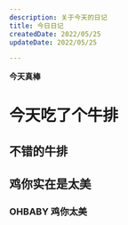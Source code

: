 ```yaml
---
description: 关于今天的日记
title: 今日日记
createdDate: 2022/05/25
updateDate: 2022/05/25

---
```

**今天真棒**
# 今天吃了个牛排
## 不错的牛排
## 鸡你实在是太美
### OHBABY 鸡你太美